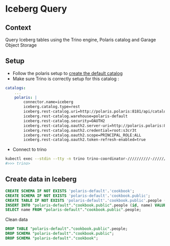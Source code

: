 # Iceberg Query

## Context
Query Iceberg tables using the Trino engine, Polaris catalog and Garage Object Storage

## Setup
- Follow the polaris setup to [create the default catalog](../catalogs/polaris.md)
- Make sure Trino is correctly setup for this catalog : 
```yaml
catalogs:
    ...
    polaris: |
        connector.name=iceberg
        iceberg.catalog.type=rest
        iceberg.rest-catalog.uri=http://polaris.polaris:8181/api/catalog
        iceberg.rest-catalog.warehouse=polaris-default
        iceberg.rest-catalog.security=OAUTH2
        iceberg.rest-catalog.oauth2.server-uri=http://polaris.polaris:8181/api/catalog/v1/oauth/tokens
        iceberg.rest-catalog.oauth2.credential=root:s3cr3t
        iceberg.rest-catalog.oauth2.scope=PRINCIPAL_ROLE:ALL
        iceberg.rest-catalog.oauth2.token-refresh-enabled=true
```
- Connect to trino
```sh
kubectl exec --stdin --tty -n trino trino-coordinator-//////////-////// -- trino
#>>> trino>
```

## Create data in Iceberg
```sql
CREATE SCHEMA IF NOT EXISTS 'polaris-default'.'cookbook';
CREATE SCHEMA IF NOT EXISTS 'polaris-default'.'cookbook.public';
CREATE TABLE IF NOT EXISTS 'polaris-default'.'cookbook.public'.people (id int, name string);
INSERT INTO "polaris-default"."cookbook.public".people (id, name) VALUES (1, 'Alice'), (2, 'Bob');
SELECT name FROM "polaris-default"."cookbook.public".people;
```

Clean data
```sql
DROP TABLE "polaris-default"."cookbook.public".people;
DROP SCHEMA "polaris-default"."cookbook.public";
DROP SCHEMA "polaris-default"."cookbook";
```